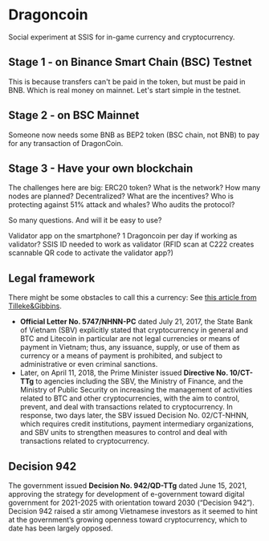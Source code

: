 # Dragoncoin

Social experiment at SSIS for in-game currency and cryptocurrency.

## Stage 1 - on Binance Smart Chain (BSC) Testnet

This is because transfers can't be paid in the token, but must be paid in BNB. Which is real money on mainnet. Let's start simple in the testnet.

## Stage 2 - on BSC Mainnet

Someone now needs some BNB as BEP2 token (BSC chain, not BNB) to pay for any transaction of DragonCoin.

## Stage 3 - Have your own blockchain

The challenges here are big: ERC20 token? What is the network? How many nodes are planned? Decentralized? What are the incentives? Who is protecting against 51% attack and whales? Who audits the protocol?

So many questions. And will it be easy to use?

Validator app on the smartphone? 1 Dragoncoin per day if working as validator? SSIS ID needed to work as validator (RFID scan at C222 creates scannable QR code to activate the validator app?)

## Legal framework

There might be some obstacles to call this a currency: See [this article from Tilleke&Gibbins](https://www.tilleke.com/insights/a-new-dawn-for-cryptocurrency-in-vietnam/). 

- **Official Letter No. 5747/NHNN-PC** dated July 21, 2017, the State Bank of Vietnam (SBV) explicitly stated that cryptocurrency in general and BTC and Litecoin in particular are not legal currencies or means of payment in Vietnam; thus, any issuance, supply, or use of them as currency or a means of payment is prohibited, and subject to administrative or even criminal sanctions.
- Later, on April 11, 2018, the Prime Minister issued **Directive No. 10/CT-TTg** to agencies including the SBV, the Ministry of Finance, and the Ministry of Public Security on increasing the management of activities related to BTC and other cryptocurrencies, with the aim to control, prevent, and deal with transactions related to cryptocurrency. In response, two days later, the SBV issued Decision No. 02/CT-NHNN, which requires credit institutions, payment intermediary organizations, and SBV units to strengthen measures to control and deal with transactions related to cryptocurrency.

## Decision 942

The government issued **Decision No. 942/QD-TTg** dated June 15, 2021, approving the strategy for development of e-government toward digital government for 2021-2025 with orientation toward 2030 (“Decision 942”). Decision 942 raised a stir among Vietnamese investors as it seemed to hint at the government’s growing openness toward cryptocurrency, which to date has been largely opposed.

